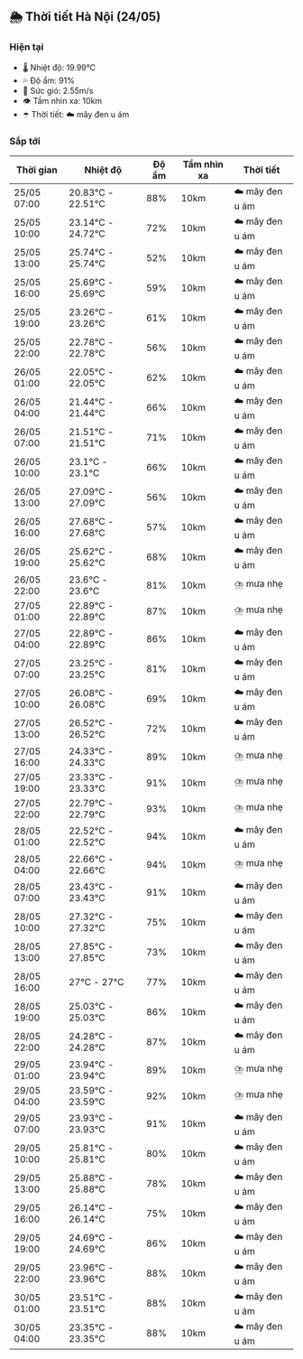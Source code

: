## 🌦️ Thời tiết Hà Nội (24/05)

### Hiện tại

- 🌡️ Nhiệt độ: 19.99℃
- 💦 Độ ẩm: 91%
- 💨 Sức gió: 2.55m/s
- 👁️ Tầm nhìn xa: 10km
- ☂️ Thời tiết: ☁️ mây đen u ám

### Sắp tới

| Thời gian | Nhiệt độ | Độ ẩm | Tầm nhìn xa | Thời tiết |
| --- | --- | --- | --- | --- |
| 25/05 07:00 | 20.83℃ - 22.51℃ | 88% | 10km | ☁️ mây đen u ám |
| 25/05 10:00 | 23.14℃ - 24.72℃ | 72% | 10km | ☁️ mây đen u ám |
| 25/05 13:00 | 25.74℃ - 25.74℃ | 52% | 10km | ☁️ mây đen u ám |
| 25/05 16:00 | 25.69℃ - 25.69℃ | 59% | 10km | ☁️ mây đen u ám |
| 25/05 19:00 | 23.26℃ - 23.26℃ | 61% | 10km | ☁️ mây đen u ám |
| 25/05 22:00 | 22.78℃ - 22.78℃ | 56% | 10km | ☁️ mây đen u ám |
| 26/05 01:00 | 22.05℃ - 22.05℃ | 62% | 10km | ☁️ mây đen u ám |
| 26/05 04:00 | 21.44℃ - 21.44℃ | 66% | 10km | ☁️ mây đen u ám |
| 26/05 07:00 | 21.51℃ - 21.51℃ | 71% | 10km | ☁️ mây đen u ám |
| 26/05 10:00 | 23.1℃ - 23.1℃ | 66% | 10km | ☁️ mây đen u ám |
| 26/05 13:00 | 27.09℃ - 27.09℃ | 56% | 10km | ☁️ mây đen u ám |
| 26/05 16:00 | 27.68℃ - 27.68℃ | 57% | 10km | ☁️ mây đen u ám |
| 26/05 19:00 | 25.62℃ - 25.62℃ | 68% | 10km | ☁️ mây đen u ám |
| 26/05 22:00 | 23.6℃ - 23.6℃ | 81% | 10km | ⛈️ mưa nhẹ |
| 27/05 01:00 | 22.89℃ - 22.89℃ | 87% | 10km | ⛈️ mưa nhẹ |
| 27/05 04:00 | 22.89℃ - 22.89℃ | 86% | 10km | ☁️ mây đen u ám |
| 27/05 07:00 | 23.25℃ - 23.25℃ | 81% | 10km | ☁️ mây đen u ám |
| 27/05 10:00 | 26.08℃ - 26.08℃ | 69% | 10km | ☁️ mây đen u ám |
| 27/05 13:00 | 26.52℃ - 26.52℃ | 72% | 10km | ☁️ mây đen u ám |
| 27/05 16:00 | 24.33℃ - 24.33℃ | 89% | 10km | ⛈️ mưa nhẹ |
| 27/05 19:00 | 23.33℃ - 23.33℃ | 91% | 10km | ⛈️ mưa nhẹ |
| 27/05 22:00 | 22.79℃ - 22.79℃ | 93% | 10km | ⛈️ mưa nhẹ |
| 28/05 01:00 | 22.52℃ - 22.52℃ | 94% | 10km | ☁️ mây đen u ám |
| 28/05 04:00 | 22.66℃ - 22.66℃ | 94% | 10km | ⛈️ mưa nhẹ |
| 28/05 07:00 | 23.43℃ - 23.43℃ | 91% | 10km | ☁️ mây đen u ám |
| 28/05 10:00 | 27.32℃ - 27.32℃ | 75% | 10km | ☁️ mây đen u ám |
| 28/05 13:00 | 27.85℃ - 27.85℃ | 73% | 10km | ☁️ mây đen u ám |
| 28/05 16:00 | 27℃ - 27℃ | 77% | 10km | ☁️ mây đen u ám |
| 28/05 19:00 | 25.03℃ - 25.03℃ | 86% | 10km | ☁️ mây đen u ám |
| 28/05 22:00 | 24.28℃ - 24.28℃ | 87% | 10km | ☁️ mây đen u ám |
| 29/05 01:00 | 23.94℃ - 23.94℃ | 89% | 10km | ⛈️ mưa nhẹ |
| 29/05 04:00 | 23.59℃ - 23.59℃ | 92% | 10km | ⛈️ mưa nhẹ |
| 29/05 07:00 | 23.93℃ - 23.93℃ | 91% | 10km | ☁️ mây đen u ám |
| 29/05 10:00 | 25.81℃ - 25.81℃ | 80% | 10km | ☁️ mây đen u ám |
| 29/05 13:00 | 25.88℃ - 25.88℃ | 78% | 10km | ☁️ mây đen u ám |
| 29/05 16:00 | 26.14℃ - 26.14℃ | 75% | 10km | ☁️ mây đen u ám |
| 29/05 19:00 | 24.69℃ - 24.69℃ | 86% | 10km | ☁️ mây đen u ám |
| 29/05 22:00 | 23.96℃ - 23.96℃ | 88% | 10km | ☁️ mây đen u ám |
| 30/05 01:00 | 23.51℃ - 23.51℃ | 88% | 10km | ☁️ mây đen u ám |
| 30/05 04:00 | 23.35℃ - 23.35℃ | 88% | 10km | ☁️ mây đen u ám |
